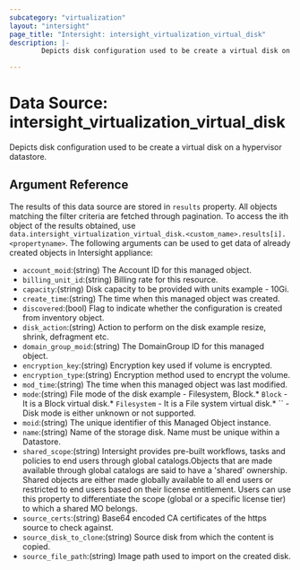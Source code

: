 ```yaml
---
subcategory: "virtualization"
layout: "intersight"
page_title: "Intersight: intersight_virtualization_virtual_disk"
description: |-
        Depicts disk configuration used to be create a virtual disk on a hypervisor datastore.

---
```


# Data Source: intersight_virtualization_virtual_disk
Depicts disk configuration used to be create a virtual disk on a hypervisor datastore.
## Argument Reference
The results of this data source are stored in `results` property.
All objects matching the filter criteria are fetched through pagination.
To access the ith object of the results obtained, use `data.intersight_virtualization_virtual_disk.<custom_name>.results[i].<propertyname>`.
The following arguments can be used to get data of already created objects in Intersight appliance:
* `account_moid`:(string) The Account ID for this managed object. 
* `billing_unit_id`:(string) Billing rate for this resource. 
* `capacity`:(string) Disk capacity to be provided with units example - 10Gi. 
* `create_time`:(string) The time when this managed object was created. 
* `discovered`:(bool) Flag to indicate whether the configuration is created from inventory object. 
* `disk_action`:(string) Action to perform on the disk example resize, shrink, defragment etc. 
* `domain_group_moid`:(string) The DomainGroup ID for this managed object. 
* `encryption_key`:(string) Encryption key used if volume is encrypted. 
* `encryption_type`:(string) Encryption method used to encrypt the volume. 
* `mod_time`:(string) The time when this managed object was last modified. 
* `mode`:(string) File mode of the disk  example - Filesystem, Block.* `Block` - It is a Block virtual disk.* `Filesystem` - It is a File system virtual disk.* `` - Disk mode is either unknown or not supported. 
* `moid`:(string) The unique identifier of this Managed Object instance. 
* `name`:(string) Name of the storage disk. Name must be unique within a Datastore. 
* `shared_scope`:(string) Intersight provides pre-built workflows, tasks and policies to end users through global catalogs.Objects that are made available through global catalogs are said to have a 'shared' ownership. Shared objects are either made globally available to all end users or restricted to end users based on their license entitlement. Users can use this property to differentiate the scope (global or a specific license tier) to which a shared MO belongs. 
* `source_certs`:(string) Base64 encoded CA certificates of the https source to check against. 
* `source_disk_to_clone`:(string) Source disk from which the content is copied. 
* `source_file_path`:(string) Image path used to import on the created disk. 
 
